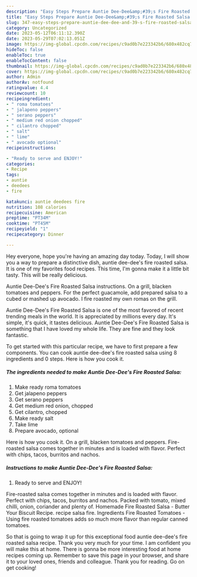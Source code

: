 ```yaml
---
description: "Easy Steps Prepare Auntie Dee-Dee&amp;#39;s Fire Roasted Salsa the Very Delicious"
title: "Easy Steps Prepare Auntie Dee-Dee&amp;#39;s Fire Roasted Salsa the Very Delicious"
slug: 347-easy-steps-prepare-auntie-dee-dee-and-39-s-fire-roasted-salsa-the-very-delicious
category: Uncategorized
date: 2023-05-12T06:11:12.390Z
date: 2023-05-29T07:02:13.051Z
image: https://img-global.cpcdn.com/recipes/c9ad0b7e223342b6/680x482cq70/auntie-dee-dees-fire-roasted-salsa-recipe-main-photo.jpg
hideToc: false
enableToc: true
enableTocContent: false
thumbnail: https://img-global.cpcdn.com/recipes/c9ad0b7e223342b6/680x482cq70/auntie-dee-dees-fire-roasted-salsa-recipe-main-photo.jpg
cover: https://img-global.cpcdn.com/recipes/c9ad0b7e223342b6/680x482cq70/auntie-dee-dees-fire-roasted-salsa-recipe-main-photo.jpg
author: Admin
authorAv: notfound
ratingvalue: 4.4
reviewcount: 10
recipeingredient:
- " roma tomatoes"
- " jalapeno peppers"
- " serano peppers"
- " medium red onion chopped"
- " cilantro chopped"
- " salt"
- " lime"
- " avocado optional"
recipeinstructions:

- "Ready to serve and ENJOY!"
categories:
- Recipe
tags:
- auntie
- deedees
- fire

katakunci: auntie deedees fire 
nutrition: 108 calories
recipecuisine: American
preptime: "PT34M"
cooktime: "PT45M"
recipeyield: "1"
recipecategory: Dinner

---
```



Hey everyone, hope you're having an amazing day today. Today, I will show you a way to prepare a distinctive dish, auntie dee-dee&#39;s fire roasted salsa. It is one of my favorites food recipes. This time, I'm gonna make it a little bit tasty. This will be really delicious.

Auntie Dee-Dee&#39;s Fire Roasted Salsa instructions. On a grill, blacken tomatoes and peppers. For the perfect guacamole, add prepared salsa to a cubed or mashed up avocado. I fire roasted my own romas on the grill.

Auntie Dee-Dee&#39;s Fire Roasted Salsa is one of the most favored of recent trending meals in the world. It is appreciated by millions every day. It's simple, it's quick, it tastes delicious. Auntie Dee-Dee&#39;s Fire Roasted Salsa is something that I have loved my whole life. They are fine and they look fantastic.


To get started with this particular recipe, we have to first prepare a few components. You can cook auntie dee-dee&#39;s fire roasted salsa using 8 ingredients and 0 steps. Here is how you cook it.

<!--inarticleads1-->

##### The ingredients needed to make Auntie Dee-Dee&#39;s Fire Roasted Salsa:

1. Make ready  roma tomatoes
1. Get  jalapeno peppers
1. Get  serano peppers
1. Get  medium red onion, chopped
1. Get  cilantro, chopped
1. Make ready  salt
1. Take  lime
1. Prepare  avocado, optional


Here is how you cook it. On a grill, blacken tomatoes and peppers. Fire-roasted salsa comes together in minutes and is loaded with flavor. Perfect with chips, tacos, burritos and nachos. 

<!--inarticleads2-->

##### Instructions to make Auntie Dee-Dee&#39;s Fire Roasted Salsa:


1. Ready to serve and ENJOY!

Fire-roasted salsa comes together in minutes and is loaded with flavor. Perfect with chips, tacos, burritos and nachos. Packed with tomato, mixed chilli, onion, coriander and plenty of. Homemade Fire Roasted Salsa - Butter Your Biscuit Recipe. recipe salsa fire. Ingredients Fire Roasted Tomatoes - Using fire roasted tomatoes adds so much more flavor than regular canned tomatoes. 

So that is going to wrap it up for this exceptional food auntie dee-dee&#39;s fire roasted salsa recipe. Thank you very much for your time. I am confident you will make this at home. There is gonna be more interesting food at home recipes coming up. Remember to save this page in your browser, and share it to your loved ones, friends and colleague. Thank you for reading. Go on get cooking!
